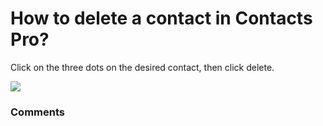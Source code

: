 # How to delete a contact in Contacts Pro?

<p class="no-margin">Click on the three dots on the desired contact, then click delete.</p>
<p class="no-margin"></p>
<div class="intercom-container"><img src="/assets/img/teams-pro/image_83.png"></div>

### Comments
<Comments />
